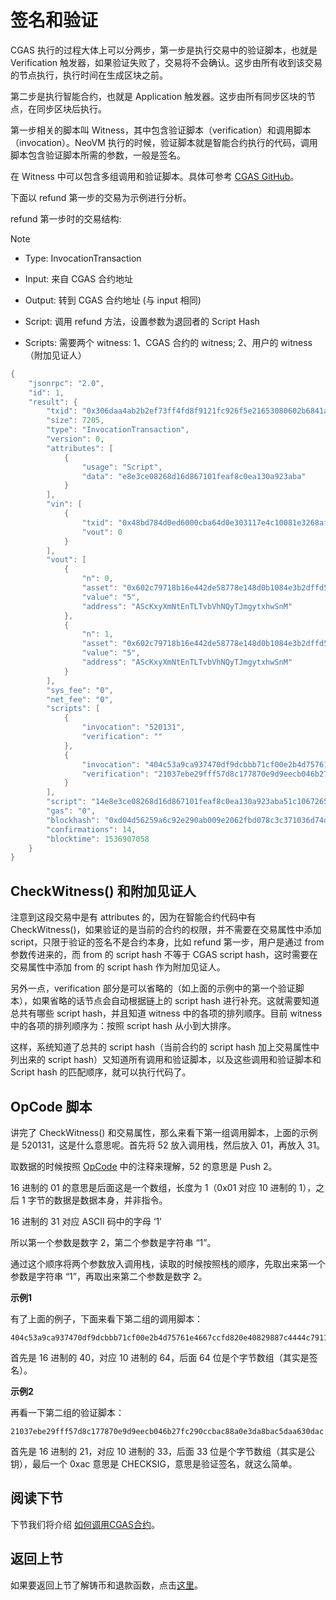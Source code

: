 # 签名和验证

CGAS 执行的过程大体上可以分两步，第一步是执行交易中的验证脚本，也就是 Verification 触发器，如果验证失败了，交易将不会确认。这步由所有收到该交易的节点执行，执行时间在生成区块之前。

第二步是执行智能合约，也就是 Application 触发器。这步由所有同步区块的节点，在同步区块后执行。

第一步相关的脚本叫 Witness，其中包含验证脚本（verification）和调用脚本（invocation）。NeoVM 执行的时候，验证脚本就是智能合约执行的代码，调用脚本包含验证脚本所需的参数，一般是签名。

在 Witness 中可以包含多组调用和验证脚本。具体可参考 [CGAS GitHub](https://github.com/neo-ngd/CGAS-Contract)。

下面以 refund 第一步的交易为示例进行分析。

refund 第一步时的交易结构:

> [!Note]
>
> - Type: InvocationTransaction
>
> - Input: 来自 CGAS 合约地址
>
> - Output: 转到 CGAS 合约地址 (与 input 相同)
>
> - Script: 调用 refund 方法，设置参数为退回者的 Script Hash
>
> - Scripts: 需要两个 witness: 1、CGAS 合约的 witness; 2、用户的 witness（附加见证人）

```c#
{
    "jsonrpc": "2.0",
    "id": 1,
    "result": {
        "txid": "0x306daa4ab2b2ef73ff4fd8f9121fc926f5e21653080602b6841ad3f17f80777c",
        "size": 7205,
        "type": "InvocationTransaction",
        "version": 0,
        "attributes": [
            {
                "usage": "Script",
                "data": "e8e3ce08268d16d867101feaf8c0ea130a923aba"
            }
        ],
        "vin": [
            {
                "txid": "0x48bd784d0ed6000cba64d0e303117e4c10081e3268afcf3b07e8b353a7594772",
                "vout": 0
            }
        ],
        "vout": [
            {
                "n": 0,
                "asset": "0x602c79718b16e442de58778e148d0b1084e3b2dffd5de6b7b16cee7969282de7",
                "value": "5",
                "address": "AScKxyXmNtEnTLTvbVhNQyTJmgytxhwSnM"
            },
            {
                "n": 1,
                "asset": "0x602c79718b16e442de58778e148d0b1084e3b2dffd5de6b7b16cee7969282de7",
                "value": "5",
                "address": "AScKxyXmNtEnTLTvbVhNQyTJmgytxhwSnM"
            }
        ],
        "sys_fee": "0",
        "net_fee": "0",
        "scripts": [
            {
                "invocation": "520131",
                "verification": ""
            },
            {
                "invocation": "404c53a9ca937470df9dcbbb71cf00e2b4d75761e4667ccfd820e40829887c4444c7911ed509e564b2bac30e41c92c43f7df2dd2a25ea1c8e2bc10aec3d3208251",
                "verification": "21037ebe29fff57d8c177870e9d9eecb046b27fc290ccbac88a0e3da8bac5daa630dac"
            }
        ],
        "script": "14e8e3ce08268d16d867101feaf8c0ea130a923aba51c106726566756e646776db3192722022eb7841038246dc8fa636dcf274f1",
        "gas": "0",
        "blockhash": "0xd04d56259a6c92e290ab009e2062fbd078c3c371036d74dd745b379a4d55a899",
        "confirmations": 14,
        "blocktime": 1536907058
    }
}
```

## CheckWitness() 和附加见证人

注意到这段交易中是有 attributes 的，因为在智能合约代码中有 CheckWitness()，如果验证的是当前的合约的权限，并不需要在交易属性中添加 script，只限于验证的签名不是合约本身，比如 refund 第一步，用户是通过 from 参数传进来的，而 from 的 script hash 不等于 CGAS script hash，这时需要在交易属性中添加 from 的 script hash 作为附加见证人。

另外一点，verification 部分是可以省略的（如上面的示例中的第一个验证脚本），如果省略的话节点会自动根据链上的 script hash 进行补充。这就需要知道总共有哪些 script hash，并且知道 witness 中的各项的排列顺序。目前 witness 中的各项的排列顺序为：按照 script hash 从小到大排序。

这样，系统知道了总共的 script hash（当前合约的 script hash 加上交易属性中列出来的 script hash）又知道所有调用和验证脚本，以及这些调用和验证脚本和 Script hash 的匹配顺序，就可以执行代码了。

## OpCode 脚本

讲完了 CheckWitness() 和交易属性，那么来看下第一组调用脚本，上面的示例是 520131，这是什么意思呢。首先将 52 放入调用栈，然后放入 01，再放入 31。

取数据的时候按照 [OpCode](https://github.com/neo-project/neo-vm/blob/master/src/neo-vm/OpCode.cs) 中的注释来理解，52 的意思是 Push 2。

16 进制的 01 的意思是后面这是一个数组，长度为 1（0x01 对应 10 进制的 1），之后 1 字节的数据是数据本身，并非指令。

16 进制的 31 对应 ASCII 码中的字母 ‘1’

所以第一个参数是数字 2，第二个参数是字符串 “1”。

通过这个顺序将两个参数放入调用栈，读取的时候按照栈的顺序，先取出来第一个参数是字符串 “1”，再取出来第二个参数是数字 2。

**示例1**

有了上面的例子，下面来看下第二组的调用脚本：

```
404c53a9ca937470df9dcbbb71cf00e2b4d75761e4667ccfd820e40829887c4444c7911ed509e564b2bac30e41c92c43f7df2dd2a25ea1c8e2bc10aec3d3208251
```

首先是 16 进制的 40，对应 10 进制的 64，后面 64 位是个字节数组（其实是签名）。

**示例2**

再看一下第二组的验证脚本：

```
21037ebe29fff57d8c177870e9d9eecb046b27fc290ccbac88a0e3da8bac5daa630dac
```

首先是 16 进制的 21，对应 10 进制的 33，后面 33 位是个字节数组（其实是公钥），最后一个 0xac 意思是 CHECKSIG，意思是验证签名，就这么简单。

## 阅读下节

下节我们将介绍 [如何调用CGAS合约](7_invocation.md)。

## 返回上节

如果要返回上节了解铸币和退款函数，点击[这里](5_minttokens_and_refund.md)。

